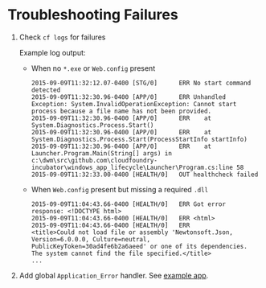 # Troubleshooting Failures

1. Check `cf logs` for failures

    Example log output:

    * When no `*.exe` or `Web.config` present

      ```
      2015-09-09T11:32:12.07-0400 [STG/0]      ERR No start command detected
      2015-09-09T11:32:30.96-0400 [APP/0]      ERR Unhandled Exception: System.InvalidOperationException: Cannot start process because a file name has not been provided.
      2015-09-09T11:32:30.96-0400 [APP/0]      ERR    at System.Diagnostics.Process.Start()
      2015-09-09T11:32:30.96-0400 [APP/0]      ERR    at System.Diagnostics.Process.Start(ProcessStartInfo startInfo)
      2015-09-09T11:32:30.96-0400 [APP/0]      ERR    at Launcher.Program.Main(String[] args) in c:\dwm\src\github.com\cloudfoundry-incubator\windows_app_lifecycle\Launcher\Program.cs:line 58
      2015-09-09T11:32:33.00-0400 [HEALTH/0]   OUT healthcheck failed
      ```

    * When `Web.config` present but missing a required `.dll`

      ```
      2015-09-09T11:04:43.66-0400 [HEALTH/0]   ERR Got error response: <!DOCTYPE html>
      2015-09-09T11:04:43.66-0400 [HEALTH/0]   ERR <html>
      2015-09-09T11:04:43.66-0400 [HEALTH/0]   ERR         <title>Could not load file or assembly 'Newtonsoft.Json, Version=6.0.0.0, Culture=neutral, PublicKeyToken=30ad4fe6b2a6aeed' or one of its dependencies. The system cannot find the file specified.</title>
      ...
      ```
1. Add global `Application_Error` handler. See [example app](https://github.com/cloudfoundry-incubator/wats/blob/eb8b93eb4f50c41d1bcdc4c07a4e378a1aee0569/assets/nora/Nora/Global.asax.cs#L14-L21).
